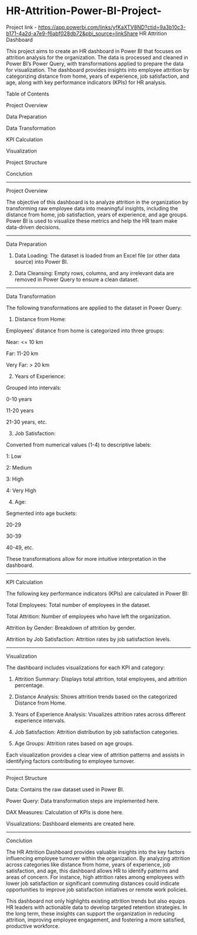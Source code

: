 # HR-Attrition-Power-BI-Project-
Project link -  https://app.powerbi.com/links/yfKaXTV8ND?ctid=9a3b10c3-b171-4a2d-a7e9-f6abf028db72&pbi_source=linkShare
HR Attrition Dashboard

This project aims to create an HR dashboard in Power BI that focuses on attrition analysis for the organization. 
The data is processed and cleaned in Power BI’s Power Query, with transformations applied to prepare the data for visualization. 
The dashboard provides insights into employee attrition by categorizing distance from home, years of experience, job satisfaction, and age,
along with key performance indicators (KPIs) for HR analysis.

Table of Contents

Project Overview

Data Preparation

Data Transformation

KPI Calculation

Visualization

Project Structure

Conclution


---

Project Overview

The objective of this dashboard is to analyze attrition in the organization by transforming raw employee data into meaningful insights,
including the distance from home, job satisfaction, years of experience, and age groups. Power BI is used to visualize these metrics 
and help the HR team make data-driven decisions.


---

Data Preparation

1. Data Loading: The dataset is loaded from an Excel file (or other data source) into Power BI.


2. Data Cleansing: Empty rows, columns, and any irrelevant data are removed in Power Query to ensure a clean dataset.




---

Data Transformation

The following transformations are applied to the dataset in Power Query:

1. Distance from Home:

Employees' distance from home is categorized into three groups:

Near: <= 10 km

Far: 11-20 km

Very Far: > 20 km




2. Years of Experience:

Grouped into intervals:

0-10 years

11-20 years

21-30 years, etc.




3. Job Satisfaction:

Converted from numerical values (1-4) to descriptive labels:

1: Low

2: Medium

3: High

4: Very High




4. Age:

Segmented into age buckets:

20-29

30-39

40-49, etc.





These transformations allow for more intuitive interpretation in the dashboard.


---

KPI Calculation

The following key performance indicators (KPIs) are calculated in Power BI:

Total Employees: Total number of employees in the dataset.

Total Attrition: Number of employees who have left the organization.

Attrition by Gender: Breakdown of attrition by gender.

Attrition by Job Satisfaction: Attrition rates by job satisfaction levels.



---

Visualization

The dashboard includes visualizations for each KPI and category:

1. Attrition Summary: Displays total attrition, total employees, and attrition percentage.


2. Distance Analysis: Shows attrition trends based on the categorized Distance from Home.


3. Years of Experience Analysis: Visualizes attrition rates across different experience intervals.


4. Job Satisfaction: Attrition distribution by job satisfaction categories.


5. Age Groups: Attrition rates based on age groups.



Each visualization provides a clear view of attrition patterns and assists in identifying factors contributing to employee turnover.


---

Project Structure

Data: Contains the raw dataset used in Power BI.

Power Query: Data transformation steps are implemented here.

DAX Measures: Calculation of KPIs is done here.

Visualizations: Dashboard elements are created here.



---

Conclution

The HR Attrition Dashboard provides valuable insights into the key factors influencing employee turnover within the organization. By analyzing attrition across categories like distance from home, years of experience, job satisfaction, and age, this dashboard allows HR to identify patterns and areas of concern. For instance, high attrition rates among employees with lower job satisfaction or significant commuting distances could indicate opportunities to improve job satisfaction initiatives or remote work policies.

This dashboard not only highlights existing attrition trends but also equips HR leaders with actionable data to develop targeted retention strategies. In the long term, these insights can support the organization in reducing attrition, improving employee engagement, and fostering a more satisfied, productive workforce.

